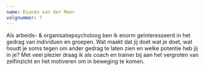 ```yaml
---
name: Rianda van der Meer
volgnummer: 7
---
```

Als arbeids- & organisatiepsycholoog ben ik enorm geïnteresseerd in het gedrag van individuen en groepen. Wat maakt dat jij doet wat je doet, wat houdt je soms tegen om ander gedrag te laten zien en welke potentie heb jij in je? Met veel plezier draag ik als coach en trainer bij aan het vergroten van zelfinzicht en het motiveren om in beweging te komen.

